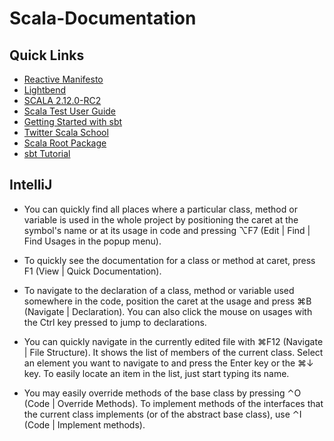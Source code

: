 # Scala-Documentation

## Quick Links
 * [Reactive Manifesto](http://www.reactivemanifesto.org/)
 * [Lightbend](https://www.lightbend.com/account)
 * [SCALA 2.12.0-RC2](http://scala-lang.org/news/2.12.0-RC2)
 * [Scala Test User Guide](http://www.scalatest.org/user_guide/selecting_a_style)
 * [Getting Started with sbt](http://www.scala-sbt.org/0.13/docs/Getting-Started.html)
 * [Twitter Scala School](http://twitter.github.io/scala_school/)
 * [Scala Root Package](http://www.scala-lang.org/api/current/#package)
 * [sbt Tutorial](https://github.com/ScalaOrg/52-technologies-in-2016/tree/master/02-sbt)

## IntelliJ
 - You can quickly find all places where a particular class, method or variable is used in the whole project by positioning the caret at the symbol's name or at its usage in code and pressing ⌥F7 (Edit | Find | Find Usages in the popup menu).
 
 - To quickly see the documentation for a class or method at caret, press F1 (View | Quick Documentation).
 
 - To navigate to the declaration of a class, method or variable used somewhere in the code, position the caret at the usage and press ⌘B (Navigate | Declaration). You can also click the mouse on usages with the Ctrl key pressed to jump to declarations.
 
 - You can quickly navigate in the currently edited file with ⌘F12 (Navigate | File Structure). It shows the list of members of the current class. Select an element you want to navigate to and press the Enter key or the ⌘↓ key.  To easily locate an item in the list, just start typing its name.
 
 - You may easily override methods of the base class by pressing ⌃O (Code | Override Methods).  To implement methods of the interfaces that the current class implements (or of the abstract base class), use ⌃I (Code | Implement methods).
